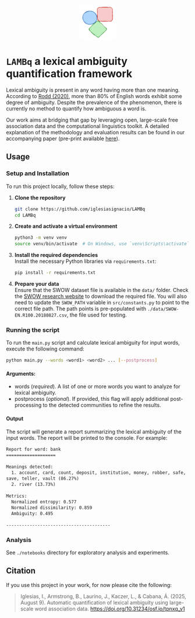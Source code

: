 <p align="center">
  <img src="lambq_img.png" alt="Description" width="100"/>
</p>

# `LAMBq` a lexical ambiguity quantification framework  

Lexical ambiguity is present in any word having more than one meaning. According to <a href="https://journals.sagepub.com/doi/abs/10.1177/1745691619885860">Rodd (2020)</a>, more than 80% of English words exhibit some degree of ambiguity. Despite the prevalence of the phenomenon, there is currently no method to quantify how ambiguous a word is.

Our work aims at bridging that gap by leveraging open, large-scale free association data and the computational linguistics toolkit. A detailed explanation of the methodology and evaluation results can be found in our accompanying paper (pre-print available <a href=https://doi.org/10.31234/osf.io/tpnxq_v1> here</a>).


## Usage

### Setup and Installation

To run this project locally, follow these steps:

1. **Clone the repository**  
   ```bash
   git clone https://github.com/iglesiasignacio/LAMBq 
   cd LAMBq
   ```

2. **Create and activate a virtual environment**  

    ```bash
    python3 -m venv venv
    source venv/bin/activate  # On Windows, use `venv\Scripts\activate`
    ```

3. **Install the required dependencies**  
    Install the necessary Python libraries via `requirements.txt`:  

    ```bash
    pip install -r requirements.txt
    ```

4. **Prepare your data**  
    Ensure that the SWOW dataset file is available in the `data/` folder. Check the [SWOW research website](https://smallworldofwords.org/en/project/research) to download the required file. You will also need to update the `SWOW_PATH` variable in `src/constants.py` to point to the correct file path. The path points is pre-populated with `./data/SWOW-EN.R100.20180827.csv`, the file used for testing.
   

### Running the script  

To run the `main.py` script and calculate lexical ambiguity for input words, execute the following command:  

```bash  
python main.py --words <word1> <word2> ... [--postprocess]  
```  

#### Arguments:  
- words (_required_). A list of one or more words you want to analyze for lexical ambiguity.  
- postprocess (_optional_). If provided, this flag will apply additional post-processing to the detected communities to refine the results.

#### Output
The script will generate a report summarizing the lexical ambiguity of the input words. The report will be printed to the console. For example:  
```
Report for word: bank
===================

Meanings detected:
  1. account, card, count, deposit, institution, money, robber, safe, save, teller, vault (86.27%)
  2. river (13.73%)

Metrics:
  Normalized entropy: 0.577
  Normalized dissimilarity: 0.859
  Ambiguity: 0.495

----------------------------------------
```

### Analysis  
See `./notebooks` directory for exploratory analysis and experiments.  

## Citation
If you use this project in your work, for now please cite the following:  

> Iglesias, I., Armstrong, B., Laurino, J., Kaczer, L., & Cabana, Á. (2025, August 9). Automatic quantification of lexical ambiguity using large-scale word association data. https://doi.org/10.31234/osf.io/tpnxq_v1 
